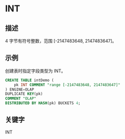 # INT

## 描述

4 字节有符号整数，范围 [-2147483648, 2147483647]。

## 示例

创建表时指定字段类型为 INT。

```sql
CREATE TABLE intDemo (
    pk INT COMMENT "range [-2147483648, 2147483647]"
) ENGINE=OLAP 
DUPLICATE KEY(pk)
COMMENT "OLAP"
DISTRIBUTED BY HASH(pk) BUCKETS 4;
```

## 关键字

INT
